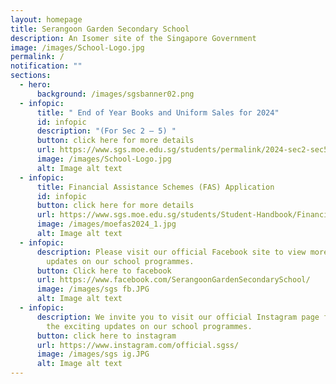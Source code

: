 ```yaml
---
layout: homepage
title: Serangoon Garden Secondary School
description: An Isomer site of the Singapore Government
image: /images/School-Logo.jpg
permalink: /
notification: ""
sections:
  - hero:
      background: /images/sgsbanner02.png
  - infopic:
      title: " End of Year Books and Uniform Sales for 2024"
      id: infopic
      description: "(For Sec 2 – 5) "
      button: click here for more details
      url: https://www.sgs.moe.edu.sg/students/permalink/2024-sec2-sec5-books-uniform-sales/
      image: /images/School-Logo.jpg
      alt: Image alt text
  - infopic:
      title: Financial Assistance Schemes (FAS) Application
      id: infopic
      button: click here for more details
      url: https://www.sgs.moe.edu.sg/students/Student-Handbook/Financial-Assistance-Schemes/
      image: /images/moefas2024_1.jpg
      alt: Image alt text
  - infopic:
      description: Please visit our official Facebook site to view more exciting
        updates on our school programmes.
      button: Click here to facebook
      url: https://www.facebook.com/SerangoonGardenSecondarySchool/
      image: /images/sgs fb.JPG
      alt: Image alt text
  - infopic:
      description: We invite you to visit our official Instagram page for a glimpse of
        the exciting updates on our school programmes.
      button: click here to instagram
      url: https://www.instagram.com/official.sgss/
      image: /images/sgs ig.JPG
      alt: Image alt text
---
```

